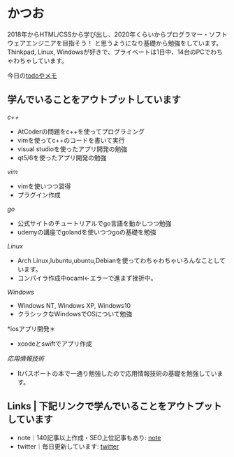 # かつお

2018年からHTML/CSSから学び出し、2020年くらいからプログラマー・ソフトウェアエンジニアを目指そう！
と思うようになり基礎から勉強をしています。
Thinkpad, Linux, Windowsが好きで、プライベートは1日中、14台のPCでわちゃわちゃしています。

今日の[todoやメモ](todo.md)

## 学んでいることをアウトプットしています

*c++*
- AtCoderの問題をc++を使ってプログラミング
- vimを使ってc++のコードを書いて実行
- visual studioを使ったアプリ開発の勉強
- qt5/6を使ったアプリ開発の勉強

*vim*
- vimを使いつつ習得
- プラグイン作成

*go*
- 公式サイトのチュートリアルでgo言語を動かしつつ勉強
- udemyの講座でgolandを使いつつgoの基礎を勉強

*Linux*
- Arch Linux,lubuntu,ubuntu,Debianを使ってわちゃわちゃいろんなことしています。
- コンパイラ作成中ocaml<-エラーで進まず挫折中。

*Windows*
- Windows NT, Windows XP, Windows10
- クラシックなWindowsでOSについて勉強

*iosアプリ開発＊
- xcodeとswiftでアプリ作成

*応用情報技術*
- Itパスポートの本で一通り勉強したので応用情報技術の基礎を勉強しています。

## Links | 下記リンクで学んでいることをアウトプットしています
- note｜140記事以上作成・SEO上位記事もあり: [note](https://note.com/noabou)
- twitter｜毎日更新しています: [twitter](https://twitter.com/noaboucoffee)
